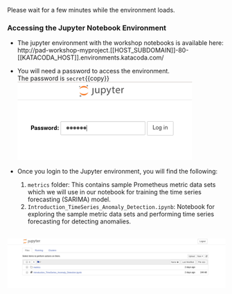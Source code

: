 Please wait for a few minutes while the environment loads.

### Accessing the Jupyter Notebook Environment
* The jupyter environment with the workshop notebooks is available here: <br>
http://pad-workshop-myproject.[[HOST_SUBDOMAIN]]-80-[[KATACODA_HOST]].environments.katacoda.com/

* You will need a password to access the environment. <br>
  The password is `secret`{{copy}} <br>
![Jupyter Environment Secret](../../assets/ai-machine-learning/prometheus-timeseries-forecasting/02-jupyter-secret.png)

* Once you login to the Jupyter environment, you will find the following:
  1. `metrics` folder: This contains sample Prometheus metric data sets which we will use in our notebook for training the time series forecasting (SARIMA) model.
  2. `Introduction_TimeSeries_Anomaly_Detection.ipynb`: Notebook for exploring the sample metric data sets and performing time series forecasting for detecting anomalies.<br><br>

![Jupyter Notebook List](../../assets/ai-machine-learning/prometheus-timeseries-forecasting/02-jupyter-notebook-list.png)

